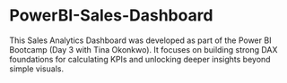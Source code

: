 # PowerBI-Sales-Dashboard
This Sales Analytics Dashboard was developed as part of the Power BI Bootcamp (Day 3 with Tina Okonkwo).   It focuses on building strong DAX foundations for calculating KPIs and unlocking deeper insights beyond simple visuals. 

